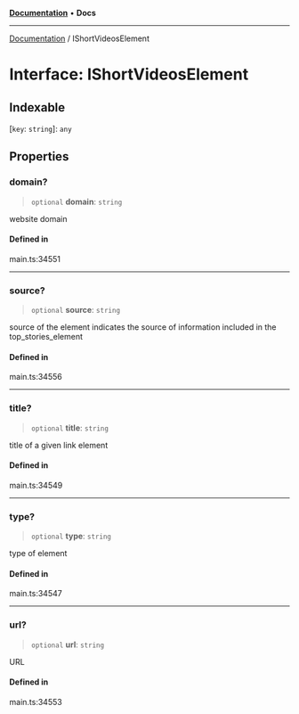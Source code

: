 [**Documentation**](../README.md) • **Docs**

***

[Documentation](../README.md) / IShortVideosElement

# Interface: IShortVideosElement

## Indexable

 \[`key`: `string`\]: `any`

## Properties

### domain?

> `optional` **domain**: `string`

website domain

#### Defined in

main.ts:34551

***

### source?

> `optional` **source**: `string`

source of the element
indicates the source of information included in the top_stories_element

#### Defined in

main.ts:34556

***

### title?

> `optional` **title**: `string`

title of a given link element

#### Defined in

main.ts:34549

***

### type?

> `optional` **type**: `string`

type of element

#### Defined in

main.ts:34547

***

### url?

> `optional` **url**: `string`

URL

#### Defined in

main.ts:34553
